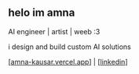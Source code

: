 ## helo im amna  

AI engineer | artist | weeb :3  

i design and build custom AI solutions  

[[amna-kausar.vercel.app](https://amna-kausar.vercel.app/)] | [[linkedin](https://www.linkedin.com/in/amna-kausar/)]
